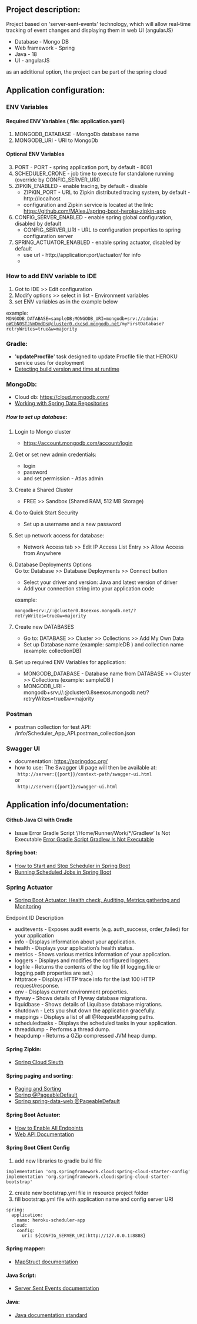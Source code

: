 ## Project description:

Project based on 'server-sent-events' technology, which will allow real-time tracking of event changes
and displaying them in web UI (angularJS) <br>

* Database - Mongo DB
* Web framework - Spring
* Java - 18
* UI - angularJS

as an additional option, the project can be part of the spring cloud

## Application configuration:

### ENV Variables

#### Required ENV Variables ( file: application.yaml)

1. MONGODB_DATABASE - MongoDb database name
2. MONGODB_URI - URI to MongoDb

#### Optional ENV Variables

3. PORT - PORT - spring application port, by default - 8081
4. SCHEDULER_CRONE - job time to execute for standalone running (override by CONFIG_SERVER_URI)
5. ZIPKIN_ENABLED - enable tracing, by default - disable
    * ZIPKIN_PORT - URL to Zipkin distributed tracing system, by default - http://localhost
    * configuration and Zipkin service is located at the link: https://github.com/MAlexJ/spring-boot-heroku-zipkin-app
6. CONFIG_SERVER_ENABLED - enable spring global configuration, disabled by default
    * CONFIG_SERVER_URI - URL to configuration properties to spring configuration server
7. SPRING_ACTUATOR_ENABLED - enable spring actuator, disabled by default
    * use url - http://application:port/actuator/ for info
    *

### How to add ENV variable to IDE

1. Got to IDE >> Edit configuration
2. Modify options >> select in list - Environment variables
3. set ENV variables as in the example below

example:
<code>
MONGODB_DATABASE=sampleDB;MONGODB_URI=mongodb+srv://admin:
pWCbN0STJVmDmdDs@cluster0.ckcsd.mongodb.net/myFirstDatabase?retryWrites=true&w=majority
</code>

### Gradle:

* '<b>updateProcfile</b>' task designed to update Procfile file that HEROKU service uses for deployment
* [Detecting build version and time at runtime](https://www.vojtechruzicka.com/spring-boot-version/)

### MongoDb:

* Cloud db: https://cloud.mongodb.com/
* [Working with Spring Data Repositories](https://docs.spring.io/spring-data/mongodb/docs/current/reference/html/#repositories)

##### How to set up database:

1. Login to Mongo cluster
    * https://account.mongodb.com/account/login


2. Get or set new admin credentials:<br>
    * login
    * password
    * and set permission - Atlas admin


3. Create a Shared Cluster
    * FREE >> Sandbox (Shared RAM, 512 MB Storage)


4. Go to Quick Start Security

    * Set up a username and a new password


5. Set up network access for database:

    * Network Access tab >> Edit IP Access List Entry >>  Allow Access from Anywhere


6. Database Deployments Options <br>
   Go to: Database >> Database Deployments >> Connect button <br>
    * Select your driver and version: Java and latest version of driver <br>
    * Add your connection string into your application code <br>

   example: <br>
   <code>
   mongodb+srv://<username>:<password>@cluster0.8seexos.mongodb.net/?retryWrites=true&w=majority
   </code>


7. Create new DATABASES
    * Go to: DATABASE >> Cluster >> Collections >> Add My Own Data
    * Set up Database name (example: sampleDB ) and collection name (example: collectionDB)


8. Set up required ENV Variables for application:
    * MONGODB_DATABASE - Database name from DATABASE >> Cluster >> Collections  (example: sampleDB )
    * MONGODB_URI - mongodb+srv://<username>:<password>@cluster0.8seexos.mongodb.net/?retryWrites=true&w=majority

### Postman

* postman collection for test API: /info/Scheduler_App_API.postman_collection.json

### Swagger UI

* documentation: https://springdoc.org/ <br>
* how to use: The Swagger UI page will then be available at:
  <br>
  <code> http://server:{{port}}/context-path/swagger-ui.html </code>
  <br> or <br>
  <code> http://server:{{port}}/swagger-ui.html </code>

## Application info/documentation:

#### Github Java CI with Gradle

* Issue Error Gradle Script ‘/Home/Runner/Work/*/Gradlew’ Is Not
  Executable  [Error Gradle Script Gradlew Is Not Executable](https://spacetech.dk/error-gradle-script-home-runner-work-gradlew-is-not-executable.html)

#### Spring boot:

* [How to Start and Stop Scheduler in Spring Boot](https://www.yawintutor.com/how-to-start-and-stop-scheduler-in-spring-boot/)
* [Running Scheduled Jobs in Spring Boot](https://reflectoring.io/spring-scheduler/)

### Spring Actuator

* [Spring Boot Actuator: Health check, Auditing, Metrics gathering and Monitoring](https://www.callicoder.com/spring-boot-actuator/#:~:text=You%20can%20enable%20or%20disable,the%20identifier%20for%20the%20endpoint)

Endpoint ID Description

* auditevents - Exposes audit events (e.g. auth_success, order_failed) for your application
* info - Displays information about your application.
* health - Displays your application’s health status.
* metrics - Shows various metrics information of your application.
* loggers - Displays and modifies the configured loggers.
* logfile - Returns the contents of the log file (if logging.file or logging.path properties are set.)
* httptrace - Displays HTTP trace info for the last 100 HTTP request/response.
* env - Displays current environment properties.
* flyway - Shows details of Flyway database migrations.
* liquidbase - Shows details of Liquibase database migrations.
* shutdown - Lets you shut down the application gracefully.
* mappings - Displays a list of all @RequestMapping paths.
* scheduledtasks - Displays the scheduled tasks in your application.
* threaddump - Performs a thread dump.
* heapdump - Returns a GZip compressed JVM heap dump.

#### Spring Zipkin:

* [Spring Cloud Sleuth](https://medium.com/@kirill.sereda/spring-cloud-sleuth-zipkin-%D0%BF%D0%BE-%D1%80%D1%83%D1%81%D1%81%D0%BA%D0%B8-9f8504581dae)

#### Spring paging and sorting:

* [Paging and Sorting](https://docs.spring.io/spring-data/rest/docs/current-SNAPSHOT/reference/html/#paging-and-sorting)
* [Spring @PageableDefault](https://stackoverflow.com/questions/41486047/use-pageabledefault-with-spring-data-rest)
* [Spring spring-data-web @PageableDefault](https://www.baeldung.com/spring-data-web-support)

#### Spring Boot Actuator:

* [How to Enable All Endpoints](https://www.baeldung.com/spring-boot-actuator-enable-endpoints)
* [Web API Documentation](https://docs.spring.io/spring-boot/docs/current/actuator-api/htmlsingle/)

#### Spring Boot Client Config

1. add new libraries to gradle build file

```
implementation 'org.springframework.cloud:spring-cloud-starter-config'
implementation 'org.springframework.cloud:spring-cloud-starter-bootstrap'
```

2. create new bootstrap.yml file in resource project folder
3. fill bootstrap.yml file with application name and config server URI

```
spring:
  application:
    name: heroku-scheduler-app
  cloud:
    config:
      uri: ${CONFIG_SERVER_URI:http://127.0.0.1:8888}
```

#### Spring mapper:

* [MapStruct documentation](https://mapstruct.org/documentation/stable/reference/html/)

#### Java Script:

* [Server Sent Events documentation](https://learn.javascript.ru/server-sent-events)

#### Java:

* [Java documentation standard](https://docs.oracle.com/en/java/javase/17/docs/specs/javadoc/doc-comment-spec.html#link)